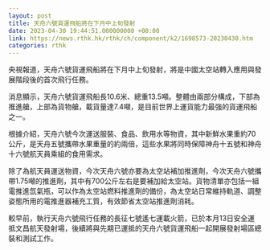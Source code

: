 ```yaml
---
layout: post
title: 天舟六號貨運飛船將在下月中上旬發射
date: 2023-04-30 19:44:51.000000000 +08:00
link: https://news.rthk.hk/rthk/ch/component/k2/1698573-20230430.htm
categories: rthk
---
```


央視報道，天舟六號貨運飛船將在下月中上旬發射，將是中國太空站轉入應用與發展階段後的首次飛行任務。

消息顯示，天舟六號貨運飛船長10.6米、總重13.5噸。整體由兩部分構成，下部為推進艙，上部為貨物艙，載貨量達7.4噸，是目前世界上運貨能力最強的貨運飛船之一。

根據介紹，天舟六號今次運送服裝、食品、飲用水等物資，其中新鮮水果重約70公斤，是天舟五號攜帶水果重量的約兩倍，這些水果將同時保障神舟十五號和神舟十六號航天員乘組的食用需求。

除了為航天員運送物資，今次天舟六號亦要為太空站補加推進劑，今次天舟六號攜帶1.75噸的推進劑，其中有700公斤左右是要補加給太空站。貨物清單亦包括一組電推進氙氣瓶，可以作為太空站燃料推進劑的備份，為太空站日常維持軌道、調整姿態所用的電推進器補充工質，有效節省太空站推進劑消耗。

較早前，執行天舟六號飛行任務的長征七號遙七運載火箭，已於本月13日安全運抵文昌航天發射場，後續將與先期已運抵的天舟六號貨運飛船一起開展發射場區總裝和測試工作。
　　
